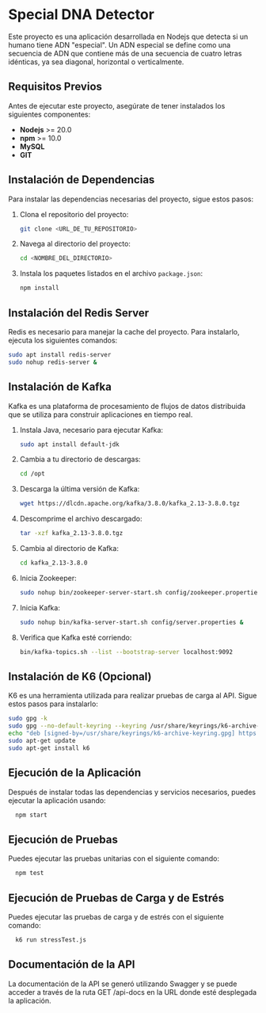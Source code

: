 # Special DNA Detector

Este proyecto es una aplicación desarrollada en Nodejs que detecta si un humano tiene ADN "especial". Un ADN especial se define como una secuencia de ADN que contiene más de una secuencia de cuatro letras idénticas, ya sea diagonal, horizontal o verticalmente.

## Requisitos Previos

Antes de ejecutar este proyecto, asegúrate de tener instalados los siguientes componentes:

- **Nodejs** >= 20.0
- **npm** >= 10.0
- **MySQL**
- **GIT**

## Instalación de Dependencias

Para instalar las dependencias necesarias del proyecto, sigue estos pasos:

1. Clona el repositorio del proyecto:

    ```bash
    git clone <URL_DE_TU_REPOSITORIO>
    ```

2. Navega al directorio del proyecto:

    ```bash
    cd <NOMBRE_DEL_DIRECTORIO>
    ```

3. Instala los paquetes listados en el archivo `package.json`:

    ```bash
    npm install
    ```

## Instalación del Redis Server

Redis es necesario para manejar la cache del proyecto. Para instalarlo, ejecuta los siguientes comandos:

```bash
sudo apt install redis-server
sudo nohup redis-server &
```

## Instalación de Kafka

Kafka es una plataforma de procesamiento de flujos de datos distribuida que se utiliza para construir aplicaciones en tiempo real.

1. Instala Java, necesario para ejecutar Kafka:

    ```bash
    sudo apt install default-jdk
    ```

2. Cambia a tu directorio de descargas:

    ```bash
    cd /opt
    ```

3. Descarga la última versión de Kafka:
    ```bash
    wget https://dlcdn.apache.org/kafka/3.8.0/kafka_2.13-3.8.0.tgz
    ```

4. Descomprime el archivo descargado:

    ```bash
    tar -xzf kafka_2.13-3.8.0.tgz
    ```

5. Cambia al directorio de Kafka:

    ```bash
    cd kafka_2.13-3.8.0
    ```

6. Inicia Zookeeper:

    ```bash
    sudo nohup bin/zookeeper-server-start.sh config/zookeeper.properties &
    ```

7. Inicia Kafka:

    ```bash
    sudo nohup bin/kafka-server-start.sh config/server.properties &
    ```

8. Verifica que Kafka esté corriendo:

    ```bash
    bin/kafka-topics.sh --list --bootstrap-server localhost:9092
    ```

## Instalación de K6 (Opcional)

K6 es una herramienta utilizada para realizar pruebas de carga al API. Sigue estos pasos para instalarlo:

```bash
sudo gpg -k
sudo gpg --no-default-keyring --keyring /usr/share/keyrings/k6-archive-keyring.gpg --keyserver hkp://keyserver.ubuntu.com:80 --recv-keys   C5AD17C747E3415A3642D57D77C6C491D6AC1D69
echo "deb [signed-by=/usr/share/keyrings/k6-archive-keyring.gpg] https://dl.k6.io/deb stable main" | sudo tee /etc/apt/sources.list.d/k6.list
sudo apt-get update
sudo apt-get install k6
```

## Ejecución de la Aplicación

Después de instalar todas las dependencias y servicios necesarios, puedes ejecutar la aplicación usando:

```bash
  npm start
```

## Ejecución de Pruebas

Puedes ejecutar las pruebas unitarias con el siguiente comando:

```bash
  npm test
```

## Ejecución de Pruebas de Carga y de Estrés

Puedes ejecutar las pruebas de carga y de estrés con el siguiente comando:

```bash
  k6 run stressTest.js
```

## Documentación de la API

La documentación de la API se generó utilizando Swagger y se puede acceder a través de la ruta GET /api-docs en la URL donde esté desplegada la aplicación.

